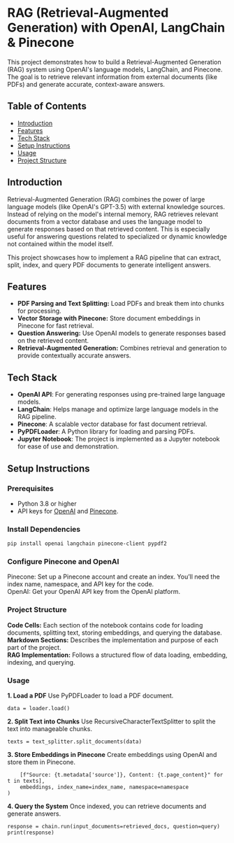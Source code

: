 # RAG (Retrieval-Augmented Generation) with OpenAI, LangChain & Pinecone

This project demonstrates how to build a Retrieval-Augmented Generation (RAG) system using OpenAI's language models, LangChain, and Pinecone. The goal is to retrieve relevant information from external documents (like PDFs) and generate accurate, context-aware answers.

## Table of Contents

- [Introduction](#introduction)
- [Features](#features)
- [Tech Stack](#tech-stack)
- [Setup Instructions](#setup-instructions)
- [Usage](#usage)
- [Project Structure](#project-structure)

## Introduction

Retrieval-Augmented Generation (RAG) combines the power of large language models (like OpenAI's GPT-3.5) with external knowledge sources. Instead of relying on the model's internal memory, RAG retrieves relevant documents from a vector database and uses the language model to generate responses based on that retrieved content. This is especially useful for answering questions related to specialized or dynamic knowledge not contained within the model itself.

This project showcases how to implement a RAG pipeline that can extract, split, index, and query PDF documents to generate intelligent answers.

## Features

- **PDF Parsing and Text Splitting:** Load PDFs and break them into chunks for processing.
- **Vector Storage with Pinecone:** Store document embeddings in Pinecone for fast retrieval.
- **Question Answering:** Use OpenAI models to generate responses based on the retrieved content.
- **Retrieval-Augmented Generation:** Combines retrieval and generation to provide contextually accurate answers.

## Tech Stack

- **OpenAI API**: For generating responses using pre-trained large language models.
- **LangChain**: Helps manage and optimize large language models in the RAG pipeline.
- **Pinecone**: A scalable vector database for fast document retrieval.
- **PyPDFLoader**: A Python library for loading and parsing PDFs.
- **Jupyter Notebook**: The project is implemented as a Jupyter notebook for ease of use and demonstration.

## Setup Instructions

### Prerequisites

- Python 3.8 or higher
- API keys for [OpenAI](https://openai.com/) and [Pinecone](https://www.pinecone.io/).

### Install Dependencies

```bash
pip install openai langchain pinecone-client pypdf2
```

### Configure Pinecone and OpenAI

Pinecone: Set up a Pinecone account and create an index. You’ll need the index name, namespace, and API key for the code. <br>
OpenAI: Get your OpenAI API key from the OpenAI platform.


### Project Structure
**Code Cells:** Each section of the notebook contains code for loading documents, splitting text, storing embeddings, and querying the database.
**Markdown Sections:** Describes the implementation and purpose of each part of the project.<br>
**RAG Implementation:** Follows a structured flow of data loading, embedding, indexing, and querying.

### Usage
**1. Load a PDF**
Use PyPDFLoader to load a PDF document.

```loader = PyPDFLoader("/path/to/your/pdf/file.pdf")
data = loader.load()
```

**2. Split Text into Chunks**
Use RecursiveCharacterTextSplitter to split the text into manageable chunks.

```text_splitter = RecursiveCharacterTextSplitter(chunk_size=2000, chunk_overlap=100)
texts = text_splitter.split_documents(data)
```

**3. Store Embeddings in Pinecone**
Create embeddings using OpenAI and store them in Pinecone.

```vectorstore_from_texts = PineconeVectorStore.from_texts(
    [f"Source: {t.metadata['source']}, Content: {t.page_content}" for t in texts],
    embeddings, index_name=index_name, namespace=namespace
)
```

**4. Query the System**
Once indexed, you can retrieve documents and generate answers.

```query = "What is the main idea of the first chapter?"
response = chain.run(input_documents=retrieved_docs, question=query)
print(response)
```
